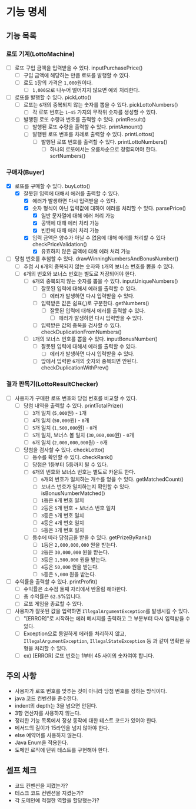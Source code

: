 # 기능 명세
## 기능 목록
### 로또 기계(LottoMachine)
- [ ] 로또 구입 금액을 입력받을 수 있다. inputPurchasePrice()
    - [ ] 구입 금액에 해당하는 만큼 로또를 발행할 수 있다.
    - [ ] 로도 `1`장의 가격은 `1,000`원이다.
        - [ ] `1,000`으로 나누어 떨어지지 않으면 예외 처리한다.
- [ ] 로또를 발행할 수 있다. pickLotto()
    - [ ] 로또는 `6`개의 중복되지 않는 숫자를 뽑을 수 있다. pickLottoNumbers()
        - [ ] 각 로또 번호는 `1~45` 가지의 무작위 숫자를 생성할 수 있다.
    - [ ] 발행된 로또 수량과 번호를 출력할 수 있다. printResult()
        - [ ] 발행된 로또 수량을 출력할 수 있다. printAmount()
        - [ ] 발행된 로또 번호를 차례로 출력할 수 있다. printLottos()
            - [ ] 발행된 로또 번호를 출력할 수 있다. printLottoNumbers()
                - [ ] 하나의 로또에서는 오름차순으로 정렬되어야 한다. sortNumbers()
### 구매자(Buyer)
- [x] 로또를 구매할 수 있다. buyLotto()
    - [x] 잘못된 입력에 대해서 에러를 출력할 수 있다.
        - [x] 에러가 발생하면 다시 입력받을 수 있다.
        - [x] 숫자 형식이 아닌 입력값에 대하여 에러를 처리할 수 있다. parsePrice()
            - [x] 일반 문자열에 대해 에러 처리 가능
            - [x] 공백에 대해 에러 처리 가능
            - [x] 빈칸에 대해 에러 처리 가능
        - [x] 입력 금액은 양수가 아닐 수 없음에 대해 에러를 처리할 수 있다 checkPriceValidation()
            - [x] 유효하지 않은 금액에 대해 에러 처리 가능
- [ ] 당첨 번호를 추첨할 수 있다. drawWinningNumbersAndBonusNumber()
    - [ ] 추첨 시 `6`개의 중복되지 않는 숫자와 `1`개의 보너스 번호를 뽑을 수 있다.
    - [ ] `6`개의 번호와 보너스 번호는 별도로 저장되어야 한다.
        - [ ] `6`개의 중복되지 않는 숫자를 뽑을 수 있다. inputUniqueNumbers()
            - [ ] 잘못된 입력에 대해서 에러를 출력할 수 있다.
                - [ ] 에러가 발생하면 다시 입력받을 수 있다.
            - [ ] 입력받은 값은 쉼표(,)로 구분한다. getNumbers()
                - [ ] 잘못된 입력에 대해서 에러를 출력할 수 있다.
                    - [ ] 에러가 발생하면 다시 입력받을 수 있다.
            - [ ] 입력받은 값의 중복을 검사할 수 있다. checkDuplicationFromNumbers()
        - [ ] `1`개의 보너스 번호를 뽑을 수 있다. inputBonusNumber()
            - [ ] 잘못된 입력에 대해서 에러를 출력할 수 있다.
                - [ ] 에러가 발생하면 다시 입력받을 수 있다.
            - [ ] 앞에서 입력한 `6`개의 숫자와 중복되면 안된다. checkDuplicationWithPrev()
### 결과 판독기(LottoResultChecker)
- [ ] 사용자가 구매한 로또 번호와 당첨 번호를 비교할 수 있다.
    - [ ] 당첨 내역을 출력할 수 있다. printTotalPrize()
        - [ ] `3`개 일치 (`5,000`원) - `1`개
        - [ ] `4`개 일치 (`50,000`원) - `0`개
        - [ ] `5`개 일치 (`1,500,000`원) - `0`개
        - [ ] `5`개 일치, 보너스 볼 일치 (`30,000,000`원) - `0`개
        - [ ] `6`개 일치 (`2,000,000,000`원) - `0`개
    - [ ] 당첨을 검사할 수 있다. checkLotto()
        - [ ] 등수를 확인할 수 있다. checkRank()
        - [ ] 당첨은 1등부터 5등까지 될 수 있다.
        - [ ] `6`개의 번호와 보너스 번호는 별도로 카운트 한다.
            - [ ] `6`개의 번호가 일치하는 개수를 얻을 수 있다. getMatchedCount()
            - [ ] 보너스 번호가 일치하는지 확인할 수 있다. isBonusNumberMatched()
            - [ ] `1`등은 `6`개 번호 일치
            - [ ] `2`등은 `5`개 번호 + 보너스 번호 일치
            - [ ] `3`등은 `5`개 번호 일치
            - [ ] `4`등은 `4`개 번호 일치
            - [ ] `5`등은 `3`개 번호 일치
        - [ ] 등수에 따라 당첨금을 받을 수 있다. getPrizeByRank()
            - [ ] `1`등은 `2,000,000,000` 원을 받는다.
            - [ ] `2`등은 `30,000,000` 원을 받는다.
            - [ ] `3`등은 `1,500,000` 원을 받는다.
            - [ ] `4`등은 `50,000` 원을 받는다.
            - [ ] `5`등은 `5,000` 원을 받는다.
- [ ] 수익률을 출력할 수 있다. printProfit()
    - [ ] 수익률은 소수점 둘째 자리에서 반올림 해야한다.
    - [ ] 총 수익률은 `62.5`%입니다.
    - [ ] 로또 게임을 종료할 수 있다.
- [ ] 사용자가 잘못된 값을 입력하면 `IllegalArgumentException`를 발생시킬 수 있다.
    - [ ] "[ERROR]"로 시작하는 에러 메시지를 출력하고 그 부분부터 다시 입력받을 수 있다.
    - [ ] Exception으로 동일하게 에러를 처리하지 않고, `IllegalArgumentException`, `IllegalStateException` 등 과 같이 명확한 유형을 처리할 수 있다.
    - [ ] ex) [ERROR] 로또 번호는 1부터 45 사이의 숫자여야 합니다.

## 주의 사항
- 사용자가 로또 번호를 맞추는 것이 아니라 당첨 번호를 정하는 방식이다.
- java 코드 컨벤션을 준수한다.
- indent의 depth는 3을 넘으면 안된다.
- 3항 연산자를 사용하지 않는다.
- 정리한 기능 목록에서 정상 동작에 대한 테스트 코드가 있어야 한다.
- 메서드의 길이가 15라인을 넘지 않아야 한다.
- else 예약어를 사용하지 않는다.
- Java Enum을 적용한다.
- 도메인 로직에 단위 테스트를 구현해야 한다.

## 셀프 체크
- 코드 컨벤션을 지켰는가?
- 테스크 코드 컨벤션을 지켰는가?
- 각 도메인에 적절한 역할을 할당했는가?
